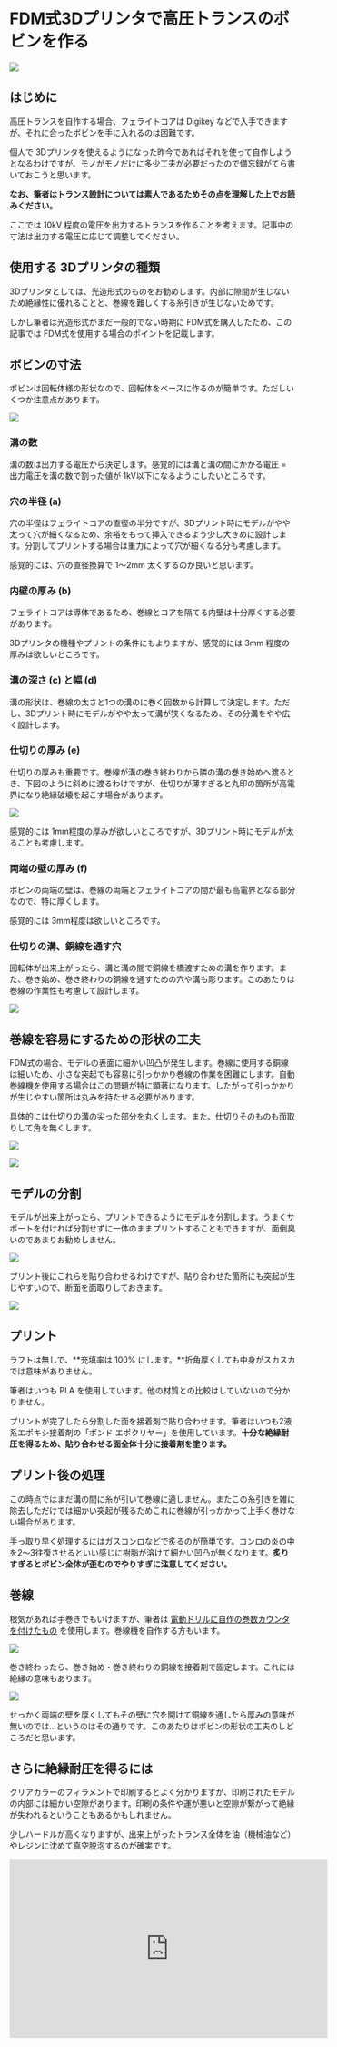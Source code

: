 # FDM式3Dプリンタで高圧トランスのボビンを作る

![](./cover.jpg)

## はじめに

高圧トランスを自作する場合、フェライトコアは Digikey などで入手できますが、それに合ったボビンを手に入れるのは困難です。

個人で 3Dプリンタを使えるようになった昨今であればそれを使って自作しようとなるわけですが、モノがモノだけに多少工夫が必要だったので備忘録がてら書いておこうと思います。

**なお、筆者はトランス設計については素人であるためその点を理解した上でお読みください。**

ここでは 10kV 程度の電圧を出力するトランスを作ることを考えます。記事中の寸法は出力する電圧に応じて調整してください。

## 使用する 3Dプリンタの種類

3Dプリンタとしては、光造形式のものをお勧めします。内部に隙間が生じないため絶縁性に優れることと、巻線を難しくする糸引きが生じないためです。

しかし筆者は光造形式がまだ一般的でない時期に FDM式を購入したため、この記事では FDM式を使用する場合のポイントを記載します。

## ボビンの寸法

ボビンは回転体様の形状なので、回転体をベースに作るのが簡単です。ただしいくつか注意点があります。

![](./hv-transformer-profile.png)

### 溝の数

溝の数は出力する電圧から決定します。感覚的には溝と溝の間にかかる電圧 = 出力電圧を溝の数で割った値が 1kV以下になるようにしたいところです。

### 穴の半径 (a)

穴の半径はフェライトコアの直径の半分ですが、3Dプリント時にモデルがやや太って穴が細くなるため、余裕をもって挿入できるよう少し大きめに設計します。分割してプリントする場合は重力によって穴が細くなる分も考慮します。

感覚的には、穴の直径換算で 1～2mm 太くするのが良いと思います。

### 内壁の厚み (b)

フェライトコアは導体であるため、巻線とコアを隔てる内壁は十分厚くする必要があります。

3Dプリンタの機種やプリントの条件にもよりますが、感覚的には 3mm 程度の厚みは欲しいところです。

### 溝の深さ (c) と幅 (d)

溝の形状は、巻線の太さと1つの溝のに巻く回数から計算して決定します。ただし、3Dプリント時にモデルがやや太って溝が狭くなるため、その分溝をやや広く設計します。

### 仕切りの厚み (e)

仕切りの厚みも重要です。巻線が溝の巻き終わりから隣の溝の巻き始めへ渡るとき、下図のように斜めに渡るわけですが、仕切りが薄すぎると丸印の箇所が高電界になり絶縁破壊を起こす場合があります。

![](./hv-transformer-separator.png)

感覚的には 1mm程度の厚みが欲しいところですが、3Dプリント時にモデルが太ることも考慮します。

### 両端の壁の厚み (f)

ボビンの両端の壁は、巻線の両端とフェライトコアの間が最も高電界となる部分なので、特に厚くします。

感覚的には 3mm程度は欲しいところです。

### 仕切りの溝、銅線を通す穴

回転体が出来上がったら、溝と溝の間で銅線を橋渡すための溝を作ります。また、巻き始め、巻き終わりの銅線を通すための穴や溝も彫ります。このあたりは巻線の作業性も考慮して設計します。

![](./hv-transformer-mizo.png)

## 巻線を容易にするための形状の工夫

FDM式の場合、モデルの表面に細かい凹凸が発生します。巻線に使用する銅線は細いため、小さな突起でも容易に引っかかり巻線の作業を困難にします。自動巻線機を使用する場合はこの問題が特に顕著になります。したがって引っかかりが生じやすい箇所は丸みを持たせる必要があります。

具体的には仕切りの溝の尖った部分を丸くします。また、仕切りそのものも面取りして角を無くします。

![](./hv-transformer-mizo-round.png)

![](./hv-transformer-separator-round.png)

## モデルの分割

モデルが出来上がったら、プリントできるようにモデルを分割します。うまくサポートを付ければ分割せずに一体のままプリントすることもできますが、面倒臭いのであまりお勧めしません。

![](./hv-transformer-split.png)

プリント後にこれらを貼り合わせるわけですが、貼り合わせた箇所にも突起が生じやすいので、断面を面取りしておきます。

![](./hv-transformer-split-round.png)

## プリント

ラフトは無しで、**充填率は 100% にします。**折角厚くしても中身がスカスカでは意味がありません。

筆者はいつも PLA を使用しています。他の材質との比較はしていないので分かりません。

プリントが完了したら分割した面を接着剤で貼り合わせます。筆者はいつも2液系エポキシ接着剤の「ボンド エポクリヤー」を使用しています。**十分な絶縁耐圧を得るため、貼り合わせる面全体十分に接着剤を塗ります。**

## プリント後の処理

この時点ではまだ溝の間に糸が引いて巻線に適しません。またこの糸引きを雑に除去しただけでは細かい突起が残るためこれに巻線が引っかかって上手く巻けない場合があります。

手っ取り早く処理するにはガスコンロなどで炙るのが簡単です。コンロの炎の中を2～3往復させるといい感じに樹脂が溶けて細かい凹凸が無くなります。**炙りすぎるとボビン全体が歪むのでやりすぎに注意してください。**

## 巻線

根気があれば手巻きでもいけますが、筆者は [電動ドリルに自作の巻数カウンタを付けたもの](https://x.com/shapoco/status/1284463984981143552) を使用します。巻線機を自作する方もいます。

![](./winder.jpg)

巻き終わったら、巻き始め・巻き終わりの銅線を接着剤で固定します。これには絶縁の意味もあります。

![](./hv-transformer-end.jpg)

せっかく両端の壁を厚くしてもその壁に穴を開けて銅線を通したら厚みの意味が無いのでは…というのはその通りです。このあたりはボビンの形状の工夫のしどころだと思います。

## さらに絶縁耐圧を得るには

クリアカラーのフィラメントで印刷するとよく分かりますが、印刷されたモデルの内部には細かい空隙があります。印刷の条件や運が悪いと空隙が繋がって絶縁が失われるということもあるかもしれません。

少しハードルが高くなりますが、出来上がったトランス全体を油（機械油など）やレジンに沈めて真空脱泡するのが確実です。

<iframe width="560" height="315" src="https://www.youtube.com/embed/2JgutgDD-hA" title="YouTube video player" frameborder="0" allow="accelerometer; autoplay; clipboard-write; encrypted-media; gyroscope; picture-in-picture; web-share" allowfullscreen></iframe>
